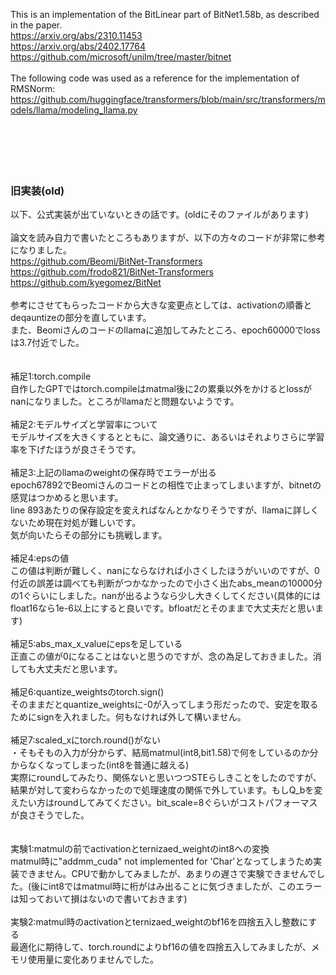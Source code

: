 This is an implementation of the BitLinear part of BitNet1.58b, as described in the paper.<br>
https://arxiv.org/abs/2310.11453<br>
https://arxiv.org/abs/2402.17764<br>
https://github.com/microsoft/unilm/tree/master/bitnet<br>
<br>
The following code was used as a reference for the implementation of RMSNorm:<br>
https://github.com/huggingface/transformers/blob/main/src/transformers/models/llama/modeling_llama.py<br>
<br>
<br>
<br>
<br>
<br>
### 旧実装(old)
以下、公式実装が出ていないときの話です。(oldにそのファイルがあります)<br>
<br>
論文を読み自力で書いたところもありますが、以下の方々のコードが非常に参考になりました。<br>
https://github.com/Beomi/BitNet-Transformers<br>
https://github.com/frodo821/BitNet-Transformers<br>
https://github.com/kyegomez/BitNet<br>
<br>
参考にさせてもらったコードから大きな変更点としては、activationの順番とdeqauntizeの部分を直しています。<br>
また、Beomiさんのコードのllamaに追加してみたところ、epoch60000でlossは3.7付近でした。<br>
<br>
<br>
補足1:torch.compile<br>
自作したGPTではtorch.compileはmatmal後に2の累乗以外をかけるとlossがnanになりました。ところがllamaだと問題ないようです。<br>
<br>
補足2:モデルサイズと学習率について<br>
モデルサイズを大きくするとともに、論文通りに、あるいはそれよりさらに学習率を下げたほうが良さそうです。<br>
<br>
補足3:上記のllamaのweightの保存時でエラーが出る<br>
epoch67892でBeomiさんのコードとの相性で止まってしまいますが、bitnetの感覚はつかめると思います。<br>
line 893あたりの保存設定を変えればなんとかなりそうですが、llamaに詳しくないため現在対処が難しいです。<br>
気が向いたらその部分にも挑戦します。<br>
<br>
補足4:epsの値<br>
この値は判断が難しく、nanにならなければ小さくしたほうがいいのですが、0付近の誤差は調べても判断がつかなかったので小さく出たabs_meanの10000分の1ぐらいにしました。nanが出るようなら少し大きくしてください(具体的にはfloat16なら1e-6以上にすると良いです。bfloatだとそのままで大丈夫だと思います)<br>
<br>
補足5:abs_max_x_valueにepsを足している<br>
正直この値が0になることはないと思うのですが、念の為足しておきました。消しても大丈夫だと思います。<br>
<br>
補足6:quantize_weightsのtorch.sign()<br>
そのままだとquantize_weightsに-0が入ってしまう形だったので、安定を取るためにsignを入れました。何もなければ外して構いません。<br>
<br>
補足7:scaled_xにtorch.round()がない<br>
・そもそもの入力が分からず、結局matmul(int8,bit1.58)で何をしているのか分からなくなってしまった(int8を普通に越える)<br>
実際にroundしてみたり、関係ないと思いつつSTEらしきことをしたのですが、結果が対して変わらなかったので処理速度の関係で外しています。もしQ_bを変えたい方はroundしてみてください。bit_scale=8ぐらいがコストパフォーマスが良さそうでした。<br>
<br>
<br>
実験1:matmulの前でactivationとternizaed_weightのint8への変換<br>
matmul時に"addmm_cuda" not implemented for 'Char'となってしまうため実装できません。CPUで動かしてみましたが、あまりの遅さで実験できませんでした。(後にint8ではmatmul時に桁がはみ出ることに気づきましたが、このエラーは知っておいて損はないので書いておきます)<br>
<br>
実験2:matmul時のactivationとternizaed_weightのbf16を四捨五入し整数にする<br>
最適化に期待して、torch.roundによりbf16の値を四捨五入してみましたが、メモリ使用量に変化ありませんでした。<br>
<br>

